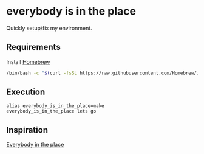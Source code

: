 # everybody is in the place 

Quickly setup/fix my environment.

## Requirements

Install [Homebrew](http://brew.sh)

```bash
/bin/bash -c "$(curl -fsSL https://raw.githubusercontent.com/Homebrew/install/HEAD/install.sh)"
```

## Execution

```
alias everybody_is_in_the_place=make
everybody_is_in_the_place lets go
```

## Inspiration

[Everybody in the place](https://www.youtube.com/watch?v=WY87o9IZXWg)

